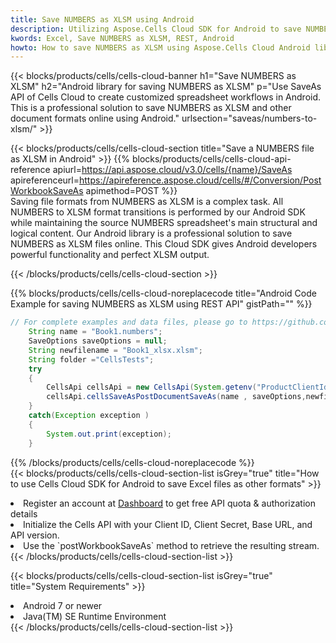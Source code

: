 ```yaml
---
title: Save NUMBERS as XLSM using Android 
description: Utilizing Aspose.Cells Cloud SDK for Android to save NUMBERS format file as XLSM format file. 
kwords: Excel, Save NUMBERS as XLSM, REST, Android
howto: How to save NUMBERS as XLSM using Aspose.Cells Cloud Android library.
---
```



{{< blocks/products/cells/cells-cloud-banner h1="Save NUMBERS as XLSM" h2="Android library for saving NUMBERS as XLSM" p="Use SaveAs API of Cells Cloud to create customized spreadsheet workflows in Android. This is a professional solution to save NUMBERS as XLSM and other document formats online using Android." urlsection="saveas/numbers-to-xlsm/" >}}

{{< blocks/products/cells/cells-cloud-section  title="Save a NUMBERS file as XLSM in Android" >}}
{{% blocks/products/cells/cells-cloud-api-reference  apiurl=https://api.aspose.cloud/v3.0/cells/{name}/SaveAs  apireferenceurl=https://apireference.aspose.cloud/cells/#/Conversion/PostWorkbookSaveAs  apimethod=POST %}}
<br/>
Saving file formats from NUMBERS as XLSM is a complex task. All NUMBERS to XLSM format transitions is performed by our Android SDK while maintaining the source NUMBERS spreadsheet's main structural and logical content. Our Android library is a professional solution to save NUMBERS as XLSM files online. This Cloud SDK gives Android developers powerful functionality and perfect XLSM output.

{{< /blocks/products/cells/cells-cloud-section >}}

{{% blocks/products/cells/cells-cloud-noreplacecode title="Android Code Example for saving NUMBERS as XLSM using REST API" gistPath="" %}}
  
```java
// For complete examples and data files, please go to https://github.com/aspose-cells-cloud/aspose-cells-cloud-android/
    String name = "Book1.numbers";
    SaveOptions saveOptions = null;
    String newfilename = "Book1_xlsx.xlsm";
    String folder ="CellsTests";
    try
    {
        CellsApi cellsApi = new CellsApi(System.getenv("ProductClientId"), System.getenv("ProductClientSecret"));
        cellsApi.cellsSaveAsPostDocumentSaveAs(name , saveOptions,newfilename,false,false,folder,null,null,null,true);                       
    }
    catch(Exception exception )
    {
        System.out.print(exception);
    }
```
  
{{% /blocks/products/cells/cells-cloud-noreplacecode  %}}
<br/>
{{< blocks/products/cells/cells-cloud-section-list isGrey="true"  title="How to use Cells Cloud SDK for Android to save Excel files as other formats" >}}
<li>Register an account at <a href="https://dashboard.aspose.cloud/">Dashboard</a> to get free API quota & authorization details</li>
<li>Initialize the Cells API with your Client ID, Client Secret, Base URL, and API version.</li>
<li>Use the `postWorkbookSaveAs` method to retrieve the resulting stream.</li>
{{< /blocks/products/cells/cells-cloud-section-list >}}

{{< blocks/products/cells/cells-cloud-section-list isGrey="true"  title="System Requirements" >}}
<li>Android 7 or newer</li>
<li>Java(TM) SE Runtime Environment</li>
{{< /blocks/products/cells/cells-cloud-section-list >}}
